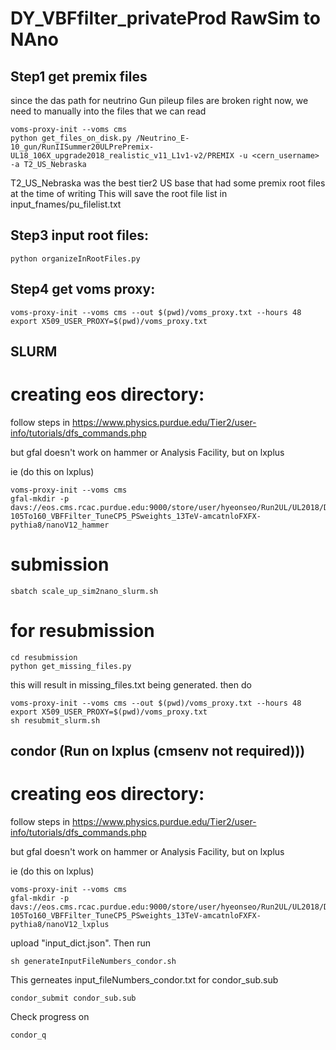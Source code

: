 # DY_VBFfilter_privateProd RawSim to NAno

## Step1 get premix files
since the das path for neutrino Gun pileup files are broken right now, we need to manually into the files that we can read
```
voms-proxy-init --voms cms
python get_files_on_disk.py /Neutrino_E-10_gun/RunIISummer20ULPrePremix-UL18_106X_upgrade2018_realistic_v11_L1v1-v2/PREMIX -u <cern_username> -a T2_US_Nebraska 
```
T2_US_Nebraska was the best tier2 US base that had some premix root files at the time of writing
This will save the root file list in input_fnames/pu_filelist.txt

## Step3 input root files:
```
python organizeInRootFiles.py
``` 

## Step4 get voms proxy: 
```
voms-proxy-init --voms cms --out $(pwd)/voms_proxy.txt --hours 48
export X509_USER_PROXY=$(pwd)/voms_proxy.txt
```





## SLURM 
# creating eos directory:

follow steps in https://www.physics.purdue.edu/Tier2/user-info/tutorials/dfs_commands.php

but gfal doesn't work on hammer or Analysis Facility, but on lxplus

ie (do this on lxplus)

```
voms-proxy-init --voms cms 
gfal-mkdir -p davs://eos.cms.rcac.purdue.edu:9000/store/user/hyeonseo/Run2UL/UL2018/DYJetsToLL_M-105To160_VBFFilter_TuneCP5_PSweights_13TeV-amcatnloFXFX-pythia8/nanoV12_hammer
```

# submission
```
sbatch scale_up_sim2nano_slurm.sh
```

# for resubmission

```
cd resubmission
python get_missing_files.py
```
this will result in missing_files.txt being generated. then do
```
voms-proxy-init --voms cms --out $(pwd)/voms_proxy.txt --hours 48
export X509_USER_PROXY=$(pwd)/voms_proxy.txt
sh resubmit_slurm.sh
```


## condor (Run on lxplus (cmsenv not required)))
# creating eos directory:

follow steps in https://www.physics.purdue.edu/Tier2/user-info/tutorials/dfs_commands.php

but gfal doesn't work on hammer or Analysis Facility, but on lxplus

ie (do this on lxplus)

```
voms-proxy-init --voms cms 
gfal-mkdir -p davs://eos.cms.rcac.purdue.edu:9000/store/user/hyeonseo/Run2UL/UL2018/DYJetsToLL_M-105To160_VBFFilter_TuneCP5_PSweights_13TeV-amcatnloFXFX-pythia8/nanoV12_lxplus
```

upload "input_dict.json". Then run
```
sh generateInputFileNumbers_condor.sh 
```

This gerneates input_fileNumbers_condor.txt for condor_sub.sub

```
condor_submit condor_sub.sub 
```
Check progress on
```
condor_q
```